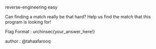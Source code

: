 reverse-engineering easy

Can finding a match really be that hard? Help us find the match that this program is looking for!

Flag Format : urchinsec{your_answer_here!}

author : @tahaafarooq
